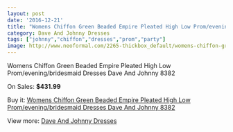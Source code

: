 ```yaml
---
layout: post
date: '2016-12-21'
title: "Womens Chiffon Green Beaded Empire Pleated High Low Prom/evening/bridesmaid Dresses Dave And Johnny 8382"
category: Dave And Johnny Dresses
tags: ["johnny","chiffon","dresses","prom","party"]
image: http://www.neoformal.com/2265-thickbox_default/womens-chiffon-green-beaded-empire-pleated-high-low-prom-evening-bridesmaid-dresses-dave-and-johnny-8382.jpg
---
```

Womens Chiffon Green Beaded Empire Pleated High Low Prom/evening/bridesmaid Dresses Dave And Johnny 8382

On Sales: **$431.99**
<a href="https://www.neoformal.com/en/dave-and-johnny-dresses/844-womens-chiffon-green-beaded-empire-pleated-high-low-prom-evening-bridesmaid-dresses-dave-and-johnny-8382.html"><amp-img layout="responsive" width="600" height="600" src="//www.neoformal.com/2265-thickbox_default/womens-chiffon-green-beaded-empire-pleated-high-low-prom-evening-bridesmaid-dresses-dave-and-johnny-8382.jpg" alt="Womens Chiffon Green Beaded Empire Pleated High Low Prom/evening/bridesmaid Dresses Dave And Johnny 8382 0" /></a>
<a href="https://www.neoformal.com/en/dave-and-johnny-dresses/844-womens-chiffon-green-beaded-empire-pleated-high-low-prom-evening-bridesmaid-dresses-dave-and-johnny-8382.html"><amp-img layout="responsive" width="600" height="600" src="//www.neoformal.com/2266-thickbox_default/womens-chiffon-green-beaded-empire-pleated-high-low-prom-evening-bridesmaid-dresses-dave-and-johnny-8382.jpg" alt="Womens Chiffon Green Beaded Empire Pleated High Low Prom/evening/bridesmaid Dresses Dave And Johnny 8382 1" /></a>

Buy it: [Womens Chiffon Green Beaded Empire Pleated High Low Prom/evening/bridesmaid Dresses Dave And Johnny 8382](https://www.neoformal.com/en/dave-and-johnny-dresses/844-womens-chiffon-green-beaded-empire-pleated-high-low-prom-evening-bridesmaid-dresses-dave-and-johnny-8382.html "Womens Chiffon Green Beaded Empire Pleated High Low Prom/evening/bridesmaid Dresses Dave And Johnny 8382")

View more: [Dave And Johnny Dresses](https://www.neoformal.com/en/9-dave-and-johnny-dresses "Dave And Johnny Dresses")